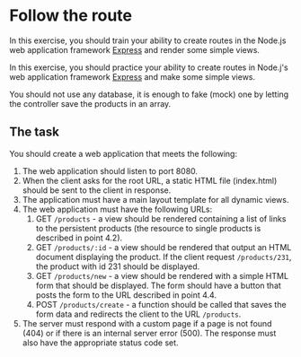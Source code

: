# Follow the route

In this exercise, you should train your ability to create routes in the Node.js web application framework [Express](https://expressjs.com/) and render some simple views.

In this exercise, you should practice your ability to create routes in Node.j's web application framework [Express](https://expressjs.com/) and make some simple views.

You should not use any database, it is enough to fake (mock) one by letting the controller save the products in an array.

## The task

You should create a web application that meets the following:

1. The web application should listen to port 8080.
2. When the client asks for the root URL, a static HTML file (index.html) should be sent to the client in response.
3. The application must have a main layout template for all dynamic views.
4. The web application must have the following URLs:
   1. GET `/products` - a view should be rendered containing a list of links to the persistent products (the resource to single products is described in point 4.2).
   2. GET `/products/:id` - a view should be rendered that output an HTML document displaying the product. If the client request `/products/231`, the product with id 231 should be displayed.
   3. GET `/products/new` - a view should be rendered with a simple HTML form that should be displayed. The form should have a button that posts the form to the URL described in point 4.4.
   4. POST `/products/create` - a function should be called that saves the form data and redirects the client to the URL `/products`.
5. The server must respond with a custom page if a page is not found (404) or if there is an internal server error (500). The response must also have the appropriate status code set.
